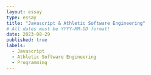 ```yaml
---
layout: essay
type: essay
title: "Javascript & Athletic Software Engineering"
# All dates must be YYYY-MM-DD format!
date: 2023-08-29
published: true
labels:
  - Javascript
  - Athletic Software Engineering
  - Programming
---
```


